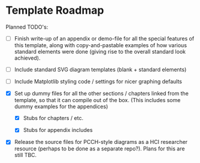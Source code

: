 Template Roadmap
================

Planned TODO's:

* [ ] Finish write-up of an appendix or demo-file for all the special features
  of this template, along with copy-and-pastable examples of how various
  standard elements were done (giving rise to the overall standard look
  achieved).

* [ ] Include standard SVG diagram templates (blank + standard elements)

* [ ] Include Matplotlib styling code / settings for nicer graphing defaults

* [x] Set up dummy files for all the other sections / chapters linked from
  the template, so that it can compile out of the box. (This includes
  some dummy examples for the appendices)
  
  * [x] Stubs for chapters / etc.
  * [x] Stubs for appendix includes
  

* [x] Release the source files for PCCH-style diagrams as a HCI researcher 
  resource (perhaps to be done as a separate repo?). Plans for this are still TBC.


